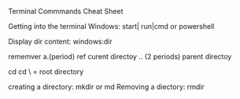 Terminal Commmands Cheat Sheet

Getting into the terminal
Windows: start| run|cmd or powershell

Display dir content:
windows:dir

rememver a.(period) ref curent directoy
.. (2 periods) parent directoy

cd <patheToDestination>
cd \ = root directory

creating a directory:
mkdir or md
Removing a diectory:
rmdir
